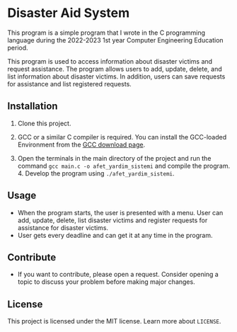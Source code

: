 # Disaster Aid System
This program is a simple program that I wrote in the C programming language during the 2022-2023 1st year Computer Engineering Education period.

This program is used to access information about disaster victims and request assistance. The program allows users to add, update, delete, and list information about disaster victims. In addition, users can save requests for assistance and list registered requests.

## Installation

1. Clone this project.

2. GCC or a similar C compiler is required. You can install the GCC-loaded Environment from the [GCC download page](https://gcc.gnu.org/install/).

3. Open the terminals in the main directory of the project and run the command `gcc main.c -o afet_yardim_sistemi` and compile the program. 4. Develop the program using `./afet_yardim_sistemi`.

## Usage

- When the program starts, the user is presented with a menu. User can add, update, delete, list disaster victims and register requests for assistance for disaster victims.
- User gets every deadline and can get it at any time in the program.

## Contribute

- If you want to contribute, please open a request. Consider opening a topic to discuss your problem before making major changes.

## License

This project is licensed under the MIT license. Learn more about `LICENSE`.

